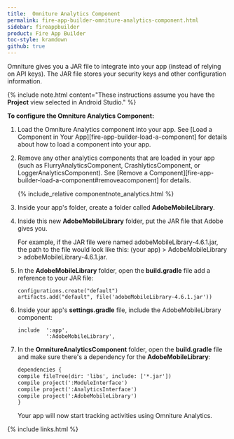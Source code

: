 ```yaml
---
title:  Omniture Analytics Component
permalink: fire-app-builder-omniture-analytics-component.html
sidebar: fireappbuilder
product: Fire App Builder
toc-style: kramdown
github: true
---
```


Omniture gives you a JAR file to integrate into your app (instead of relying on API keys). The JAR file stores your security keys and other configuration information.

{% include note.html content="These instructions assume you have the **Project** view selected in Android Studio." %}

**To configure the Omniture Analytics Component:**

1.  Load the Omniture Analytics component into your app. See [Load a Component in Your App][fire-app-builder-load-a-component] for details about how to load a component into your app.
2. Remove any other analytics components that are loaded in your app (such as FlurryAnalyticsComponent, CrashlyticsComponent, or LoggerAnalyticsComponent). See [Remove a Component][fire-app-builder-load-a-component#removeacomponent] for details.    

    {% include_relative componentnote_analytics.html %}
    
2.  Inside your app's folder, create a folder called **AdobeMobileLibrary**.
3.  Inside this new **AdobeMobileLibrary** folder, put the JAR file that Adobe gives you.

    For example, if the JAR file were named adobeMobileLibrary-4.6.1.jar, the path to the file would look like this:  (your app) > AdobeMobileLibrary > adobeMobileLibrary-4.6.1.jar.

4.  In the **AdobeMobileLibrary** folder, open the **build.gradle** file  add a reference to your JAR file:

    ```
    configurations.create("default")
    artifacts.add("default", file('adobeMobileLibrary-4.6.1.jar'))
    ```

5.  Inside your app's **settings.gradle** file, include the AdobeMobileLibrary component:

    ```
    include  ':app',
             ':AdobeMobileLibrary',
    ```
6.  In the **OmnitureAnalyticsComponent** folder, open the **build.gradle** file and make sure there's a dependency for the **AdobeMobileLibrary**:

    ```xml
    dependencies {
    compile fileTree(dir: 'libs', include: ['*.jar'])
    compile project(':ModuleInterface')
    compile project(':AnalyticsInterface')
    compile project(':AdobeMobileLibrary')
    }
    ```

    Your app will now start tracking activities using Omniture Analytics.

{% include links.html %}
